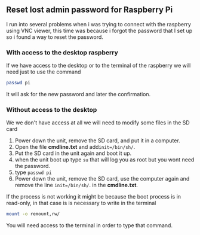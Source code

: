 
## Reset lost admin password for Raspberry Pi

I run into several problems when i was trying to connect with the raspberry using VNC viewer, this time was because i forgot the password that I set up so i found a way to reset the password.

### With access to the desktop raspberry

If we have access to the desktop or to the terminal of the raspberry we will need just to use the command
```bash
passwd pi
```

It will ask for the new password and later the confirmation.

### Without access to the desktop

We we don't have access at all we will need to modify some files in the SD card

1. Power down the unit, remove the SD card, and put it in a computer.
2. Open the file **cmdline.txt** and add`init=/bin/sh/`.
3. Put the SD card in the unit again and boot it up.
4. when the unit boot up type `su` that will log you as root but you wont need the password.
5. type ```passwd pi```
6. Power down the unit, remove the SD card, use the computer again and remove the line `init=/bin/sh/`. in the **cmdline.txt**.

If the process is not working it might be because the boot process is in read-only, in that case is is necessary to write in the terminal
```bash
mount -o remount,rw/
```
You will need access to the terminal in order to type that command.
